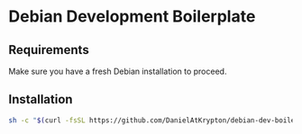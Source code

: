# Debian Development Boilerplate

## Requirements
Make sure you have a fresh Debian installation to proceed.

## Installation
```bash
sh -c "$(curl -fsSL https://github.com/DanielAtKrypton/debian-dev-boilerplate/raw/master/src/install_script.sh)"
```
